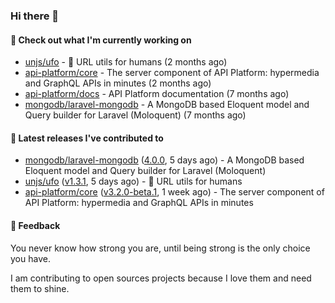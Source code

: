 ### Hi there 👋

#### 👷 Check out what I'm currently working on

- [unjs/ufo](https://github.com/unjs/ufo) - 🔗 URL utils for humans (2 months ago)
- [api-platform/core](https://github.com/api-platform/core) - The server component of API Platform: hypermedia and GraphQL APIs in minutes (2 months ago)
- [api-platform/docs](https://github.com/api-platform/docs) - API Platform documentation (7 months ago)
- [mongodb/laravel-mongodb](https://github.com/mongodb/laravel-mongodb) - A MongoDB based Eloquent model and Query builder for Laravel (Moloquent) (7 months ago)

#### 🔭 Latest releases I've contributed to

- [mongodb/laravel-mongodb](https://github.com/mongodb/laravel-mongodb) ([4.0.0](https://github.com/mongodb/laravel-mongodb/releases/tag/4.0.0), 5 days ago) - A MongoDB based Eloquent model and Query builder for Laravel (Moloquent)
- [unjs/ufo](https://github.com/unjs/ufo) ([v1.3.1](https://github.com/unjs/ufo/releases/tag/v1.3.1), 5 days ago) - 🔗 URL utils for humans
- [api-platform/core](https://github.com/api-platform/core) ([v3.2.0-beta.1](https://github.com/api-platform/core/releases/tag/v3.2.0-beta.1), 1 week ago) - The server component of API Platform: hypermedia and GraphQL APIs in minutes

#### 💬 Feedback
You never know how strong you are, until being strong is the only choice you have.

I am contributing to open sources projects because I love them and need them to shine.
